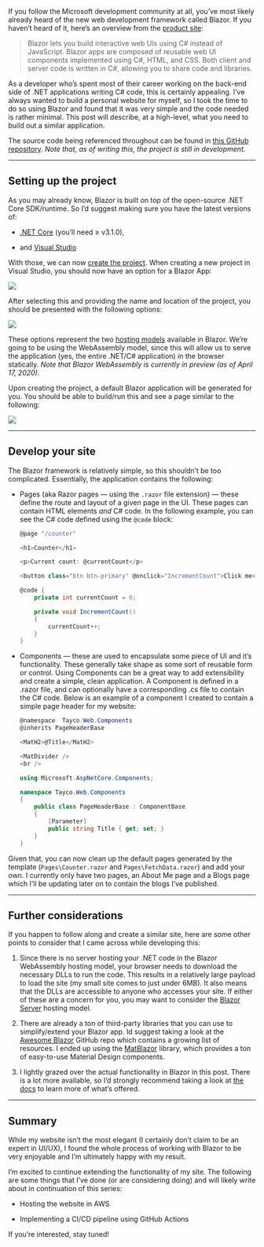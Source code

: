 
If you follow the Microsoft development community at all, you’ve most likely already heard of the new web development framework called Blazor. If you haven’t heard of it, here’s an overview from the [product site](https://dotnet.microsoft.com/apps/aspnet/web-apps/blazor):

>Blazor lets you build interactive web UIs using C# instead of JavaScript. Blazor apps are composed of reusable web UI components implemented using C#, HTML, and CSS. Both client and server code is written in C#, allowing you to share code and libraries.

As a developer who’s spent most of their career working on the back-end side of .NET applications writing C# code, this is certainly appealing. I’ve always wanted to build a personal website for myself, so I took the time to do so using Blazor and found that it was very simple and the code needed is rather minimal. This post will describe, at a high-level, what you need to build out a similar application.

The source code being referenced throughout can be found in [this GitHub repository](https://github.com/t-j-c/tay-co). *Note that, as of writing this, the project is still in development.*

---

## Setting up the project

As you may already know, Blazor is built on top of the open-source .NET Core SDK/runtime. So I’d suggest making sure you have the latest versions of:

* [.NET Core](https://dotnet.microsoft.com/download/dotnet-core) (you’ll need ≥ v3.1.0),

* and [Visual Studio](https://visualstudio.microsoft.com/downloads/)

With those, we can now [create the project](https://docs.microsoft.com/en-us/aspnet/core/blazor/get-started?view=aspnetcore-3.1&tabs=visual-studio). When creating a new project in Visual Studio, you should now have an option for a Blazor App:

![](https://cdn-images-1.medium.com/max/2000/1*qd7JXlJMjBSsMUR1EmX-FA.png)

After selecting this and providing the name and location of the project, you should be presented with the following options:

![](https://cdn-images-1.medium.com/max/2000/1*37ountuC_taVC05ZQ9_p1g.png)

These options represent the two [hosting models](https://docs.microsoft.com/en-us/aspnet/core/blazor/hosting-models?view=aspnetcore-3.1) available in Blazor. We’re going to be using the WebAssembly model, since this will allow us to serve the application (yes, the entire .NET/C# application) in the browser statically. *Note that Blazor WebAssembly is currently in preview (as of April 17, 2020).*

Upon creating the project, a default Blazor application will be generated for you. You should be able to build/run this and see a page similar to the following:

![](https://cdn-images-1.medium.com/max/2288/1*x37JofkihAcy4cV2rqKwRA.png)

---

## Develop your site

The Blazor framework is relatively simple, so this shouldn’t be too complicated. Essentially, the application contains the following:

* Pages (aka Razor pages — using the `.razor` file extension) — these define the route and layout of a given page in the UI. These pages can contain HTML elements *and* C# code. In the following example, you can see the C# code defined using the `@code` block:

  ```csharp
  @page "/counter"
  
  <h1>Counter</h1>
  
  <p>Current count: @currentCount</p>
  
  <button class="btn btn-primary" @onclick="IncrementCount">Click me</button>
  
  @code {
      private int currentCount = 0;
  
      private void IncrementCount()
      {
          currentCount++;
      }
  }
  ```

* Components — these are used to encapsulate some piece of UI and it’s functionality. These generally take shape as some sort of reusable form or control. Using Components can be a great way to add extensibility and create a simple, clean application. A Component is defined in a .razor file, and can optionally have a corresponding .cs file to contain the C# code. Below is an example of a component I created to contain a simple page header for my website:

  ```csharp
  @namespace  Tayco.Web.Components
  @inherits PageHeaderBase
  
  <MatH2>@Title</MatH2>
  
  <MatDivider />
  <br />
  ```
  ```csharp
  using Microsoft.AspNetCore.Components;
  
  namespace Tayco.Web.Components
  {
      public class PageHeaderBase : ComponentBase
      {
          [Parameter]
          public string Title { get; set; }
      }
  }
  ```

Given that, you can now clean up the default pages generated by the template (`Pages\Counter.razor` and `Pages\FetchData.razor`) and add your own. I currently only have two pages, an About Me page and a Blogs page which I’ll be updating later on to contain the blogs I’ve published.

---

## Further considerations

If you happen to follow along and create a similar site, here are some other points to consider that I came across while developing this:

1. Since there is no server hosting your .NET code in the Blazor WebAssembly hosting model, your browser needs to download the necessary DLLs to run the code. This results in a relatively large payload to load the site (my small site comes to just under 6MB). It also means that the DLLs are accessible to anyone who accesses your site. If either of these are a concern for you, you may want to consider the [Blazor Server](https://docs.microsoft.com/en-us/aspnet/core/blazor/hosting-models?view=aspnetcore-3.1#blazor-server) hosting model.

1. There are already a ton of third-party libraries that you can use to simplify/extend your Blazor app. Id suggest taking a look at the [Awesome Blazor](https://github.com/AdrienTorris/awesome-blazor) GitHub repo which contains a growing list of resources. I ended up using the [MatBlazor](https://github.com/SamProf/MatBlazor) library, which provides a ton of easy-to-use Material Design components.

1. I lightly grazed over the actual functionality in Blazor in this post. There is a lot more available, so I’d strongly recommend taking a look at [the docs](https://docs.microsoft.com/en-us/aspnet/core/blazor/?view=aspnetcore-3.1) to learn more of what’s offered.

---

## Summary

While my website isn’t the most elegant (I certainly don’t claim to be an expert in UI/UX), I found the whole process of working with Blazor to be very enjoyable and I’m ultimately happy with my result.

I’m excited to continue extending the functionality of my site. The following are some things that I’ve done (or are considering doing) and will likely write about in continuation of this series:

* Hosting the website in AWS

* Implementing a CI/CD pipeline using GitHub Actions

If you’re interested, stay tuned!
